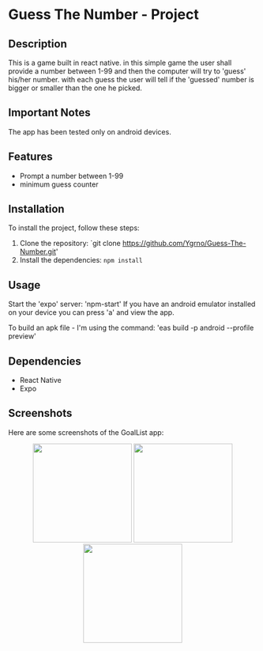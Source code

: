 # Guess The Number - Project

## Description

This is a game built in react native. in this simple game the user shall provide a number between 1-99 and then the computer will try to 'guess' his/her number. 
with each guess the user will tell if the 'guessed' number is bigger or smaller than the one he picked.

## Important Notes

The app has been tested only on android devices.

## Features

- Prompt a number between 1-99
- minimum guess counter

## Installation

To install the project, follow these steps:

1. Clone the repository: `git clone https://github.com/Ygrno/Guess-The-Number.git'
2. Install the dependencies: `npm install`

## Usage

Start the 'expo' server: 'npm-start'
If you have an android emulator installed on your device you can press 'a' and view the app. 

To build an apk file - I'm using the command: 'eas build -p android --profile preview'

## Dependencies

- React Native
- Expo

## Screenshots

Here are some screenshots of the GoalList app:

<p float="left" align="center">
  <img src="https://github.com/Ygrno/Guess-The-Number/blob/master/assets/Screenshot_1718822436.png" width="200" /> 
  <img src="https://github.com/Ygrno/GoaListApp/assets/26521541/a7e6014e-6a1e-44db-a467-74c9c9a1871c" width="200" /> 
  <img src="https://github.com/Ygrno/GoaListApp/assets/26521541/c94b28ff-c8b4-423a-aae4-53ff49310e7c" width="200" />
</p>
